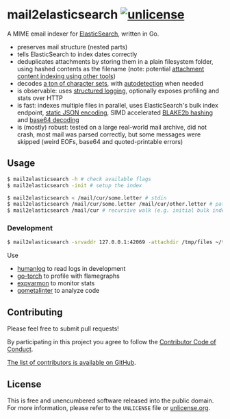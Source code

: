 # mail2elasticsearch [![unlicense](https://img.shields.io/badge/un-license-green.svg?style=flat)](http://unlicense.org)

A MIME email indexer for [ElasticSearch](https://www.elastic.co/products/elasticsearch), written in Go.

- preserves mail structure (nested parts)
- tells ElasticSearch to index dates correctly
- deduplicates attachments by storing them in a plain filesystem folder, using hashed contents as the filename (note: potential [attachment content indexing using other tools](https://blog.ambar.cloud/ingesting-documents-pdf-word-txt-etc-into-elasticsearch/))
- decodes [a ton of character sets](https://github.com/golang/text/blob/master/encoding/htmlindex/tables.go), with [autodetection](https://github.com/gogits/chardet) when needed
- is observable: uses [structured logging](https://github.com/uber-go/zap), optionally exposes profiling and stats over HTTP
- is fast: indexes multiple files in parallel, uses ElasticSearch's bulk index endpoint, [static JSON encoding](https://github.com/mailru/easyjson), SIMD accelerated [BLAKE2b hashing](https://github.com/minio/blake2b-simd) and [base64 decoding](https://github.com/myfreeweb/go-base64-simd)
- is (mostly) robust: tested on a large real-world mail archive, did not crash, most mail was parsed correctly, but some messages were skipped (weird EOFs, base64 and quoted-printable errors)

## Usage

```bash
$ mail2elasticsearch -h # check available flags
$ mail2elasticsearch -init # setup the index

$ mail2elasticsearch < /mail/cur/some.letter # stdin
$ mail2elasticsearch /mail/cur/some.letter /mail/cur/other.letter # paths
$ mail2elasticsearch /mail/cur # recursive walk (e.g. initial bulk indexing)
```

### Development

```bash
$ mail2elasticsearch -srvaddr 127.0.0.1:42069 -attachdir /tmp/files ~/testmail/cur 2>&1 | humanlog
```

Use

- [humanlog](https://github.com/aybabtme/humanlog) to read logs in development
- [go-torch](https://github.com/uber/go-torch) to profile with flamegraphs
- [expvarmon](https://github.com/divan/expvarmon) to monitor stats
- [gometalinter](https://github.com/alecthomas/gometalinter) to analyze code

## Contributing

Please feel free to submit pull requests!

By participating in this project you agree to follow the [Contributor Code of Conduct](http://contributor-covenant.org/version/1/4/).

[The list of contributors is available on GitHub](https://github.com/myfreeweb/mail2elasticsearch/graphs/contributors).

## License

This is free and unencumbered software released into the public domain.  
For more information, please refer to the `UNLICENSE` file or [unlicense.org](http://unlicense.org).
